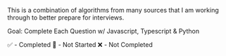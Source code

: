 This is a combination of algorithms from many sources that I am working through to better prepare for interviews. 

Goal: Complete Each Question w/ Javascript, Typescript & Python

✅ - Completed
🔸 - Not Started
❌ - Not Completed
